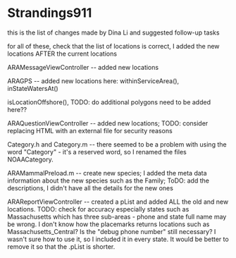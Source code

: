 # Strandings911

this is the list of changes made by Dina Li and suggested follow-up tasks

for all of these, check that the list of locations is correct, I added the new locations AFTER the current locations

ARAMessageViewController -- added new locations

ARAGPS -- added new locations here: withinServiceArea(), inStateWatersAt()

isLocationOffshore(), TODO: do additional polygons need to be added here??

ARAQuestionViewController -- added new locations; TODO: consider replacing HTML with an external file for security reasons

Category.h and Category.m -- there seemed to be a problem with using the word "Category" - it's a reserved word, so I renamed the files NOAACategory.

ARAMammalPreload.m  -- create new species; I added the meta data information about the new species such as the Family; ToDO: add the descriptions, I didn't have all the details for the new ones

ARAReportViewController -- created a pList and added ALL the old and new locations. TODO: check for accuracy especially states such as Massachusetts which has three sub-areas - phone and state full name may be wrong. I don't know how the placemarks returns locations such as Massachusetts_Central? Is the "debug phone number" still necessary? I wasn't sure how to use it, so I included it in every state. It would be better to remove it so that the .pList is shorter.

